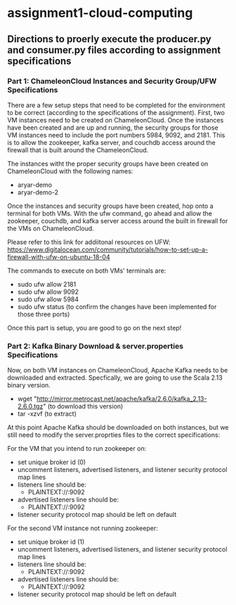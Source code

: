 # assignment1-cloud-computing

## Directions to proerly execute the producer.py and consumer.py files according to assignment specifications

### Part 1: ChameleonCloud Instances and Security Group/UFW Specifications
There are a few setup steps that need to be completed for the environment to be correct (according to the specifications of the assignment). First, two VM instances need to be created on ChameleonCloud. Once the instances have been created and are up and running, the security groups for those VM instances need to include the port numbers 5984, 9092, and 2181. This is to allow the zookeeper, kafka server, and couchdb access around the firewall that is built around the ChameleonCloud. 

The instances witht the proper security groups have been created on ChameleonCloud with the following names:
* aryar-demo
* aryar-demo-2

Once the instances and security groups have been created, hop onto a terminal for both VMs. With the ufw command, go ahead and allow the zookeeper, couchdb, and kafka server access around the built in firewall for the VMs on ChameleonCloud.

Please refer to this link for addiitonal resources on UFW: https://www.digitalocean.com/community/tutorials/how-to-set-up-a-firewall-with-ufw-on-ubuntu-18-04

The commands to execute on both VMs' terminals are:
* sudo ufw allow 2181 
* sudo ufw allow 9092
* sudo ufw allow 5984
* sudo ufw status (to confirm the changes have been implemented for those three ports)

Once this part is setup, you are good to go on the next step!

### Part 2: Kafka Binary Download & server.properties Specifications
Now, on both VM instances on ChameleonCloud, Apache Kafka needs to be downloaded and extracted. Specfically, we are going to use the Scala 2.13 binary version. 

* wget "http://mirror.metrocast.net/apache/kafka/2.6.0/kafka_2.13-2.6.0.tgz" (to download this version)
* tar -xzvf <downloaded kafka folder from above step> (to extract)

At this point Apache Kafka should be downloaded on both instances, but we still need to modify the server.proprties files to the correct specifications:

For the VM that you intend to run zookeeper on:
* set unique broker id (0)
* uncomment listeners, advertised listeners, and listener security protocol map lines
* listeners line should be: 
  * PLAINTEXT://:9092
* advertised listeners line should be:
  * PLAINTEXT://<floating-point-ip-address-of-current-instance>:9092
* listener security protocol map should be left on default

For the second VM instance not running zookeeper:
* set unique broker id (1)
* uncomment listeners, advertised listeners, and listener security protocol map lines
* listeners line should be: 
  * PLAINTEXT://:9092
* advertised listeners line should be:
  * PLAINTEXT://<floating-point-ip-address-of-current-instance>:9092
* listener security protocol map should be left on default

